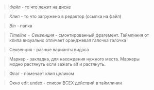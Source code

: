> *Файл* - то что лежит на диске

> *Клип* - то что загружено в редактор (ссылка на файл)

> *Bin* - папка

> *Timeline* = *Секвенция* - смонтированный фрагемент. Таймлиния от клипа визуально отличает оранджевая галочка галочка

> Секвенция - разные варианты видоса

> Маркер - закладка, для нахождения нужного места. Маркеры модно растянуть если зажать alt и растянуть.

> Флаг - помечает клип целиком

> Окно edit undex  - список ВСЕХ действий в таймлинии
